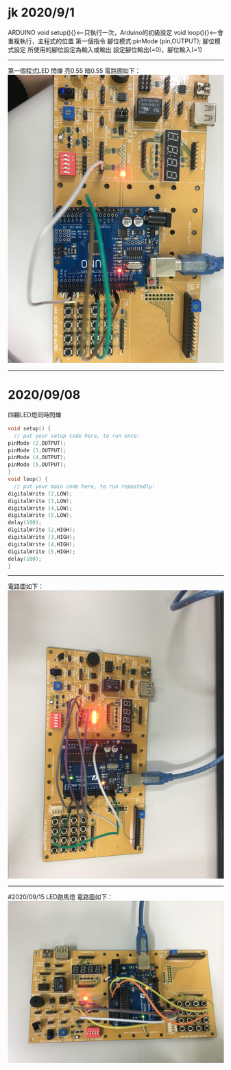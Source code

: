 # jk 2020/9/1
ARDUINO
void setup(){}<--只執行一次，Arduino的初級設定 
void loop(){}<--會重複執行，主程式的位置 
第一個指令
腳位模式:pinMode (pin,OUTPUT); 
腳位模式設定 所使用的腳位設定為輸入或輸出 
設定腳位輸出(=0)，腳位輸入(=1) 

--------------------------------------------
第一個程式LED 閃爍 亮0.55 暗0.55 
電路圖如下：
![image](https://github.com/KE-ZHENG-ROU/jk/blob/master/4092F459-5D58-4E3F-A351-D81FAB0B066F.jpeg) 


--------------------------------------------------------------------------------------------------------------------------------------------------------------------------------
# 2020/09/08
四顆LED燈同時閃爍 
```c++
void setup() {
  // put your setup code here, to run once:
pinMode (2,OUTPUT);
pinMode (3,OUTPUT);
pinMode (4,OUTPUT);
pinMode (5,OUTPUT);
}
void loop() {
  // put your main code here, to run repeatedly:
digitalWrite (2,LOW);
digitalWrite (3,LOW);
digitalWrite (4,LOW);
digitalWrite (5,LOW);
delay(100);
digitalWrite (2,HIGH);
digitalWrite (3,HIGH);
digitalWrite (4,HIGH);
digitalWrite (5,HIGH);
delay(100);
}
``` 
--------------------------------------------
電路圖如下：
![image](https://github.com/KE-ZHENG-ROU/jk/blob/master/2DBBEB56-89E3-4B52-A44C-F983056C9875.jpeg) 

--------------------------------------------
#2020/09/15
LED跑馬燈
電路圖如下：
![image](https://github.com/KE-ZHENG-ROU/jk/blob/master/4E9708B3-E93D-4508-9749-1F0F93F0AA24.jpeg)
